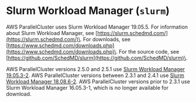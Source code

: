 # Slurm Workload Manager \(`slurm`\)<a name="schedulers.slurm"></a>

AWS ParallelCluster uses Slurm Workload Manager 19\.05\.5\. For information about Slurm Workload Manager, see [https://slurm.schedmd.com/](https://slurm.schedmd.com/)\. For downloads, see [https://www.schedmd.com/downloads.php](https://www.schedmd.com/downloads.php)\. For the source code, see [https://github.com/SchedMD/slurm](https://github.com/SchedMD/slurm)\.

AWS ParallelCluster versions 2\.5\.0 and 2\.5\.1 use [Slurm Workload Manager 19\.05\.3\-2](https://download.schedmd.com/slurm/slurm-19.05.3-2.tar.bz2)\. AWS ParallelCluster versions between 2\.3\.1 and 2\.4\.1 use [Slurm Workload Manager 18\.08\.6\-2](https://download.schedmd.com/slurm/slurm-18.08.6-2.tar.bz2)\. AWS ParallelCluster versions prior to 2\.3\.1 use Slurm Workload Manager 16\.05\.3\-1, which is no longer available for download\.